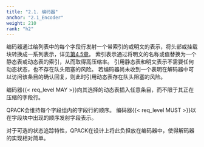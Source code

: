 ```yaml
---
title: "2.1. 编码器"
anchor: "2.1_Encoder"
weight: 210
rank: "h2"
---
```


编码器通过给列表中的每个字段行发射一个带索引的或明文的表示，将头部或挂载块转换成一系列表示，详见[第4.5章]()。
索引表示通过将明文的名称或值替换为一个静态表或动态表的索引，从而取得高压缩率。
引用静态表和明文表示不需要任何动态状态，也不存在队头阻塞的风险。
若编码器尚未收到一个表明在解码器中可以访问该条目的确认回复，则此时引用动态表存在队头阻塞的风险。

编码器{{< req_level MAY >}}向其选择的动态表插入任意条目，而不限于其正在压缩的字段行。

QPACK会维持每个字段组内的字段行的顺序。
编码器{{< req_level MUST >}}以在字段块中出现的顺序发射字段表示。

对于可选的状态追踪特性，QPACK在设计上将此负担放在编码器中，使得解码器的实现相对简单。

